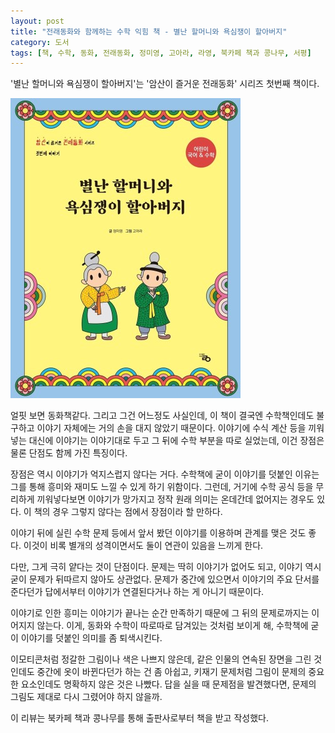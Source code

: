 ```yaml
---
layout: post
title: "전래동화와 함께하는 수학 익힘 책 - 별난 할머니와 욕심쟁이 할아버지"
category: 도서
tags: [책, 수학, 동화, 전래동화, 정미영, 고아라, 라영, 북카페 책과 콩나무, 서평]
---
```


'별난 할머니와 욕심쟁이 할아버지'는
'암산이 즐거운 전래동화' 시리즈 첫번째 책이다.

![표지](/images/weird-grandma-and-greedy-grandpa-book-h480.jpg)

얼핏 보면 동화책같다.
그리고 그건 어느정도 사실인데,
이 책이 결국엔 수학책인데도 불구하고 이야기 자체에는 거의 손을 대지 않았기 때문이다.
이야기에 수식 계산 등을 끼워넣는 대신에
이야기는 이야기대로 두고 그 뒤에 수학 부분을 따로 실었는데,
이건 장점은 물론 단점도 함께 가진 특징이다.

장점은 역시 이야기가 억지스럽지 않다는 거다.
수학책에 굳이 이야기를 덧붙인 이유는 그를 통해 흥미와 재미도 느낄 수 있게 하기 위함이다.
그런데, 거기에 수학 공식 등을 무리하게 끼워넣다보면 이야기가 망가지고 정작 원래 의미는 온데간데 없어지는 경우도 있다.
이 책의 경우 그렇지 않다는 점에서 장점이라 할 만하다.

이야기 뒤에 실린 수학 문제 등에서 앞서 봤던 이야기를 이용하며 관계를 맺은 것도 좋다.
이것이 비록 별개의 성격이면서도 둘이 연관이 있음을 느끼게 한다.

다만, 그게 극히 얕다는 것이 단점이다.
문제는 딱히 이야기가 없어도 되고,
이야기 역시 굳이 문제가 뒤따르지 않아도 상관없다.
문제가 중간에 있으면서 이야기의 주요 단서를 준다던가 답에서부터 이야기가 연결된다거나 하는 게 아니기 때문이다.

이야기로 인한 흥미는 이야기가 끝나는 순간 만족하기 때문에
그 뒤의 문제로까지는 이어지지 않는다.
이게, 동화와 수학이 따로따로 담겨있는 것처럼 보이게 해, 수학책에 굳이 이야기를 덧붙인 의미를 좀 퇴색시킨다.

이모티콘처럼 정갈한 그림이나 색은 나쁘지 않은데,
같은 인물의 연속된 장면을 그린 것인데도 중간에 옷이 바뀐다던가 하는 건 좀 아쉽고,
키재기 문제처럼 그림이 문제의 중요한 요소인데도 명확하지 않은 것은 나빴다.
답을 실을 때 문제점을 발견했다면, 문제의 그림도 제대로 다시 그렸어야 하지 않을까.



<div class="im im-info">
이 리뷰는 북카페 책과 콩나무를 통해 출판사로부터 책을 받고 작성했다.
</div>
